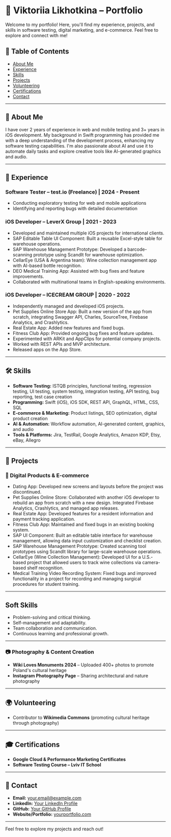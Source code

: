 # 📌 Viktoriia Likhotkina – Portfolio

Welcome to my portfolio! Here, you'll find my experience, projects, and skills in software testing, digital marketing, and e-commerce. Feel free to explore and connect with me!

## 📜 Table of Contents
- [About Me](#about-me)
- [Experience](#experience)
- [Skills](#skills)
- [Projects](#projects)
- [Volunteering](#volunteering)
- [Certifications](#certifications)
- [Contact](#contact)

---

## 🔹 About Me
I have over 2 years of experience in web and mobile testing and 3+ years in iOS development. My background in Swift programming has provided me with a deep understanding of the development process, enhancing my software testing capabilities. I'm also passionate about AI and use it to automate daily tasks and explore creative tools like AI-generated graphics and audio.

---

## 💼 Experience
### Software Tester – test.io (Freelance) | 2024 - Present
- Conducting exploratory testing for web and mobile applications
- Identifying and reporting bugs with detailed documentation

### iOS Developer – LeverX Group | 2021 - 2023
- Developed and maintained multiple iOS projects for international clients.
- SAP Editable Table UI Component: Built a reusable Excel-style table for warehouse operations.
- SAP Warehouse Management Prototype: Developed a barcode-scanning prototype using ScandIt for warehouse optimization.
- CellarEye (USA & Argentina team): Wine collection management app with AI-based bottle recognition.
- DEO Medical Training App: Assisted with bug fixes and feature improvements.
- Collaborated with multinational teams in English-speaking environments.

### iOS Developer – ICECREAM GROUP | 2020 - 2022
- Independently managed and developed iOS projects.
- Pet Supplies Online Store App: Built a new version of the app from scratch, integrating Swagger API, Charles, SourceTree, Firebase Analytics, and Crashlytics.
- Real Estate App: Added new features and fixed bugs.
- Fitness Club App: Provided ongoing bug fixes and feature updates.
- Experimented with ARKit and AppClips for potential company projects.
- Worked with REST APIs and MVP architecture.
- Released apps on the App Store.

---

## 🛠 Skills
- **Software Testing:** ISTQB principles, functional testing, regression testing, UI testing, system testing, integration testing, API testing, bug reporting, test case creation
- **Programming:** Swift (iOS), iOS SDK, REST API, GraphQL, HTML, CSS, SQL
- **E-commerce & Marketing:** Product listings, SEO optimization, digital product creation
- **AI & Automation:** Workflow automation, AI-generated content, graphics, and audio
- **Tools & Platforms:** Jira, TestRail, Google Analytics, Amazon KDP, Etsy, eBay, Allegro

---

## 🚀 Projects
### 📍 Digital Products & E-commerce
- Dating App: Developed new screens and layouts before the project was discontinued.
- Pet Supplies Online Store: Collaborated with another iOS developer to rebuild an app from scratch with a new design. Integrated Firebase Analytics, Crashlytics, and managed app releases.
- Real Estate App: Developed features for a resident information and payment tracking application.
- Fitness Club App: Maintained and fixed bugs in an existing booking system.
- SAP UI Component: Built an editable table interface for warehouse management, allowing data input customization and checklist creation.
- SAP Warehouse Management Prototype: Created scanning tool prototypes using ScandIt library for large-scale warehouse operations.
- CellarEye (Wine Collection Management): Developed UI for a U.S.-based project that allowed users to track wine collections via camera-based shelf recognition.
- Medical Training Video Recording System: Fixed bugs and improved functionality in a project for recording and managing surgical procedures for student training.

---

## Soft Skills
- Problem-solving and critical thinking.
- Self-management and adaptability.
- Team collaboration and communication.
- Continuous learning and professional growth.

---

### 📷 Photography & Content Creation
- **Wiki Loves Monuments 2024** – Uploaded 400+ photos to promote Poland's cultural heritage
- **Instagram Photography Page** – Sharing architectural and nature photography

---

## 🌍 Volunteering
- Contributor to **Wikimedia Commons** (promoting cultural heritage through photography)

---

## 🎓 Certifications
- **Google Cloud & Performance Marketing Certificates**
- **Software Testing Course – Lviv IT School**

---

## 📩 Contact
- **Email:** your.email@example.com
- **LinkedIn:** [Your LinkedIn Profile](#)
- **GitHub:** [Your GitHub Profile](#)
- **Website/Portfolio:** [yourportfolio.com](#)

---

Feel free to explore my projects and reach out!
